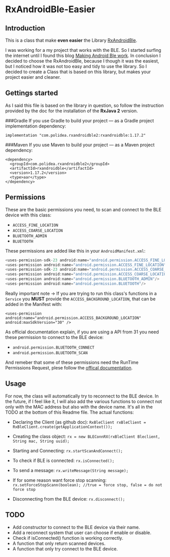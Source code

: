 # RxAndroidBle-Easier

## Introduction
This is a class that make **even easier** the Library [RxAndroidBle](https://github.com/dariuszseweryn/RxAndroidBle "RxAndroidBle"). 

I was working for a my project that works with the BLE. So I started surfing the internet until I found this blog [Making Android Ble work](https://medium.com/@martijn.van.welie/making-android-ble-work-part-1-a736dcd53b02 "Making Android Ble work"). In conclusion I decided to choose the RxAndroidBle, because I though it was the easiest, but I noticed how it was not too easy and tidy to use the library. So I decided to create a Class that is based on this library, but makes your project easier and cleaner.

## Gettings started
As I said this file is based on the library in question, so follow the instruction provided by the doc for the installation of the **RxJava 2** version.

###Gradle
If you use Gradle to build your project — as a Gradle project implementation dependency:
```
implementation "com.polidea.rxandroidble2:rxandroidble:1.17.2"
```

###Maven
If you use Maven to build your project — as a Maven project dependency:
```
<dependency>
  <groupId>com.polidea.rxandroidble2</groupId>
  <artifactId>rxandroidble</artifactId>
  <version>1.17.2</version>
  <type>aar</type>
</dependency>
```

## Permissions
These are the basic permissions you need, to scan and connect to the BLE device with this class:
- `ACCESS_FINE_LOCATION`
- `ACCESS_COARSE_LOCATION`
- `BLUETOOTH_ADMIN`
- `BLUETOOTH`

These permissions are added like this in your `AndroidManifest.xml`:
```java
<uses-permission-sdk-23 android:name="android.permission.ACCESS_FINE_LOCATION" tools:node="remove" />
<uses-permission android:name="android.permission.ACCESS_FINE_LOCATION" />
<uses-permission-sdk-23 android:name="android.permission.ACCESS_COARSE_LOCATION" tools:node="remove" />
<uses-permission android:name="android.permission.ACCESS_COARSE_LOCATION" />
<uses-permission android:name="android.permission.BLUETOOTH_ADMIN"/>
<uses-permission android:name="android.permission.BLUETOOTH"/>
```
Really important note -> If you are trying to run this class's functions in a `Service` you **MUST** provide the `ACCESS_BACKGROUND_LOCATION`, that can be added in the Manifest with:
```
<uses-permission android:name="android.permission.ACCESS_BACKGROUND_LOCATION" android:maxSdkVersion="30" />
```

As official documentation explain, if you are using a API from 31 you need these permission to connect to the BLE device:
- `android.permission.BLUETOOTH_CONNECT`
- `android.permission.BLUETOOTH_SCAN`

And remeber that some of these permissions need the RunTime Permissions Request, plese follow the [offical documentation](https://developer.android.com/training/permissions/requesting "offical documentation").


## Usage

For now, the class will automatically try to reconnect to the BLE device. In the future, if I feel like it, I will also add the various functions to connect not only with the MAC address but also with the device name. It's all in the TODO at the bottom of this Readme file.
The actual functions:

- Declaring the Client (as github doc):
`RxBleClient rxBleClient = RxBleClient.create(getApplicationContext());`

- Creating the class object:
`rx = new BLEConnRX(rxBleClient Bleclient, String mac, String uuid);`

- Starting and Connecting:
`rx.startScanAndConnect();`

- To check if BLE is connected:
`rx.isConnected();`

- To send a message:
`rx.writeMessage(String message);`

- If for some reason want force stop scanning:
`rx.setForceStopScann(boolean); //true = force stop, false = do not force stop`

- Disconnecting from the BLE device:
`rx.disconnect();`

## TODO
- Add constructor to connect to the BLE device via their name.
- Add a reconnect system that user can choose if enable or disable.
- Check if isConnected() function is working correctly.
- A function that only return scanned devices.
- A function that only try connect to the BLE device.










